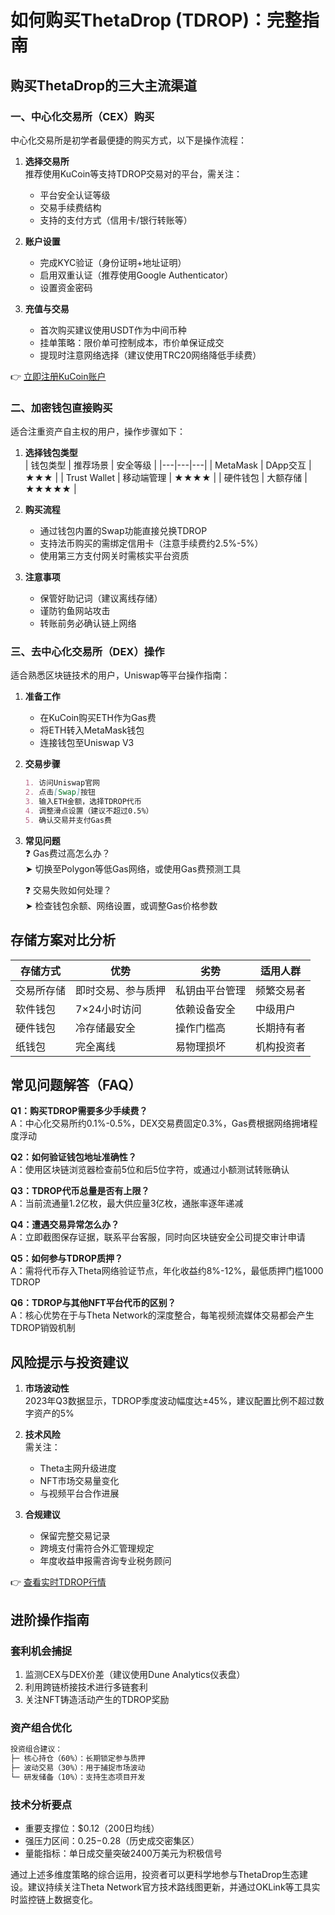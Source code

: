 # 如何购买ThetaDrop (TDROP)：完整指南

## 购买ThetaDrop的三大主流渠道

### 一、中心化交易所（CEX）购买
中心化交易所是初学者最便捷的购买方式，以下是操作流程：

1. **选择交易所**  
   推荐使用KuCoin等支持TDROP交易对的平台，需关注：  
   - 平台安全认证等级  
   - 交易手续费结构  
   - 支持的支付方式（信用卡/银行转账等）

2. **账户设置**  
   - 完成KYC验证（身份证明+地址证明）  
   - 启用双重认证（推荐使用Google Authenticator）  
   - 设置资金密码  

3. **充值与交易**  
   - 首次购买建议使用USDT作为中间币种  
   - 挂单策略：限价单可控制成本，市价单保证成交  
   - 提现时注意网络选择（建议使用TRC20网络降低手续费）

👉 [立即注册KuCoin账户](https://bit.ly/okx_welcome)

### 二、加密钱包直接购买
适合注重资产自主权的用户，操作步骤如下：

1. **选择钱包类型**  
   | 钱包类型 | 推荐场景 | 安全等级 |
   |---|---|---|
   | MetaMask | DApp交互 | ★★★ |
   | Trust Wallet | 移动端管理 | ★★★★ |
   | 硬件钱包 | 大额存储 | ★★★★★ |

2. **购买流程**  
   - 通过钱包内置的Swap功能直接兑换TDROP  
   - 支持法币购买的需绑定信用卡（注意手续费约2.5%-5%）  
   - 使用第三方支付网关时需核实平台资质

3. **注意事项**  
   - 保管好助记词（建议离线存储）  
   - 谨防钓鱼网站攻击  
   - 转账前务必确认链上网络

### 三、去中心化交易所（DEX）操作
适合熟悉区块链技术的用户，Uniswap等平台操作指南：

1. **准备工作**  
   - 在KuCoin购买ETH作为Gas费  
   - 将ETH转入MetaMask钱包  
   - 连接钱包至Uniswap V3

2. **交易步骤**  
   ```markdown
   1. 访问Uniswap官网
   2. 点击[Swap]按钮
   3. 输入ETH金额，选择TDROP代币
   4. 调整滑点设置（建议不超过0.5%）
   5. 确认交易并支付Gas费
   ```

3. **常见问题**  
   ❓ Gas费过高怎么办？  
   ➤ 切换至Polygon等低Gas网络，或使用Gas费预测工具

   ❓ 交易失败如何处理？  
   ➤ 检查钱包余额、网络设置，或调整Gas价格参数

## 存储方案对比分析

| 存储方式 | 优势 | 劣势 | 适用人群 |
|---|---|---|---|
| 交易所存储 | 即时交易、参与质押 | 私钥由平台管理 | 频繁交易者 |
| 软件钱包 | 7×24小时访问 | 依赖设备安全 | 中级用户 |
| 硬件钱包 | 冷存储最安全 | 操作门槛高 | 长期持有者 |
| 纸钱包 | 完全离线 | 易物理损坏 | 机构投资者 |

## 常见问题解答（FAQ）

**Q1：购买TDROP需要多少手续费？**  
A：中心化交易所约0.1%-0.5%，DEX交易费固定0.3%，Gas费根据网络拥堵程度浮动

**Q2：如何验证钱包地址准确性？**  
A：使用区块链浏览器检查前5位和后5位字符，或通过小额测试转账确认

**Q3：TDROP代币总量是否有上限？**  
A：当前流通量1.2亿枚，最大供应量3亿枚，通胀率逐年递减

**Q4：遭遇交易异常怎么办？**  
A：立即截图保存证据，联系平台客服，同时向区块链安全公司提交审计申请

**Q5：如何参与TDROP质押？**  
A：需将代币存入Theta网络验证节点，年化收益约8%-12%，最低质押门槛1000 TDROP

**Q6：TDROP与其他NFT平台代币的区别？**  
A：核心优势在于与Theta Network的深度整合，每笔视频流媒体交易都会产生TDROP销毁机制

## 风险提示与投资建议

1. **市场波动性**  
   2023年Q3数据显示，TDROP季度波动幅度达±45%，建议配置比例不超过数字资产的5%

2. **技术风险**  
   需关注：  
   - Theta主网升级进度  
   - NFT市场交易量变化  
   - 与视频平台合作进展

3. **合规建议**  
   - 保留完整交易记录  
   - 跨境支付需符合外汇管理规定  
   - 年度收益申报需咨询专业税务顾问

👉 [查看实时TDROP行情](https://bit.ly/okx_welcome)

## 进阶操作指南

### 套利机会捕捉
1. 监测CEX与DEX价差（建议使用Dune Analytics仪表盘）  
2. 利用跨链桥接技术进行多链套利  
3. 关注NFT铸造活动产生的TDROP奖励

### 资产组合优化
```markdown
投资组合建议：
├─ 核心持仓（60%）：长期锁定参与质押
├─ 波动交易（30%）：用于捕捉市场波动
└─ 研发储备（10%）：支持生态项目开发
```

### 技术分析要点
- 重要支撑位：$0.12（200日均线）
- 强压力区间：$0.25-$0.28（历史成交密集区）
- 量能指标：单日成交量突破2400万美元为积极信号

通过上述多维度策略的综合运用，投资者可以更科学地参与ThetaDrop生态建设。建议持续关注Theta Network官方技术路线图更新，并通过OKLink等工具实时监控链上数据变化。